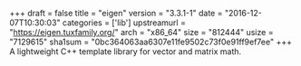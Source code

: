 +++
draft = false
title = "eigen"
version = "3.3.1-1"
date = "2016-12-07T10:30:03"
categories = ['lib']
upstreamurl = "https://eigen.tuxfamily.org/"
arch = "x86_64"
size = "812444"
usize = "7129615"
sha1sum = "0bc364063aa6307e11fe9502c73f0e91ff9ef7ee"
+++
A lightweight C++ template library for vector and matrix math.
